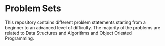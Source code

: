 
# Problem Sets

This repository contains different problem statements starting 
from a beginner to an advanced level of difficulty. The majority
of the problems are related to Data Structures and Algorithms 
and Object Oriented Programming.